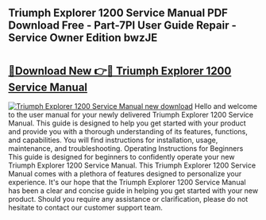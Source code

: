 ## Triumph Explorer 1200 Service Manual PDF Download Free - Part-7PI User Guide Repair - Service Owner Edition bwzJE

# <h2><a href="http://cf20331.oget.top/?id=Triumph+Explorer+1200+Service+Manual">🔗Download New 👉🔴 Triumph Explorer 1200 Service Manual</a></h2>

[![Triumph Explorer 1200 Service Manual new download](https://i.imgur.com/5g1atiW.png)](http://cf20331.oget.top/?id=Triumph+Explorer+1200+Service+Manual)
Hello and welcome to the user manual for your newly delivered Triumph Explorer 1200 Service Manual. This guide is designed to help you get started with your product and provide you with a thorough understanding of its features, functions, and capabilities. You will find instructions for installation, usage, maintenance, and troubleshooting. Operating Instructions for Beginners This guide is designed for beginners to confidently operate your new Triumph Explorer 1200 Service Manual. This Triumph Explorer 1200 Service Manual comes with a plethora of features designed to personalize your experience. It's our hope that the Triumph Explorer 1200 Service Manual has been a clear and concise guide in helping you get started with your new product. Should you require any assistance or clarification, please do not hesitate to contact our customer support team.
